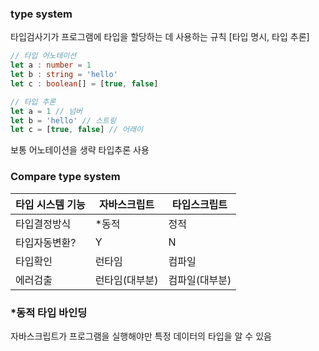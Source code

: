 ### type system
타입검사기가 프로그램에 타입을 할당하는 데 사용하는 규칙
[타입 명시, 타입 추론]


```typescript
// 타입 어노테이션
let a : number = 1
let b : string = 'hello'
let c : boolean[] = [true, false]
```
```typescript
// 타입 추론
let a = 1 // 넘버
let b = 'hello' // 스트링
let c = [true, false] // 어래이
```

보통 어노테이션을 생략 타입추론 사용

### Compare type system

| 타입 시스템 기능 | 자바스크립트   | 타입스크립트   |
| -------------- | ------------ | ------------ |
| 타입결정방식     | *동적         | 정적         |
| 타입자동변환?    | Y            | N            |
| 타입확인        | 런타임        | 컴파일        |
| 에러검출        | 런타임(대부분) | 컴파일(대부분) |


### *동적 타입 바인딩
자바스크립트가 프로그램을 실행해야만 특정 데이터의 타입을 알 수 있음


